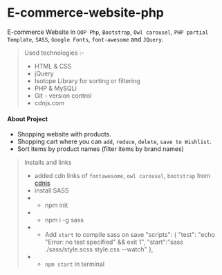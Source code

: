 # E-commerce-website-php
E-commerce Website in `OOP Php`, `Bootstrap`, `Owl carousel`, `PHP partial Template`, `SASS`, `Google Fonts`, `font-awesome` and `JQuery`.

> Used technologies :-
>- HTML & CSS
>- jQuery
>- Isotope Library for sorting or filtering
>- PHP & MySQLi
>- Git - version control
>- cdnjs.com

#### About Project
- Shopping website with products.
- Shopping cart where you can `add`, `reduce`, `delete`, `save to Wishlist`.
- Sort items by product names (filter items by brand names)

> Installs and links
>- added cdn links of `fontawesome`, `owl carousel`, `bootstrap` from [cdnjs](https://cdnjs.com/)
>- install SASS 
>- - npm init
>- - npm i -g sass
>- - Add `start` to compile sass on save 
    "scripts": {
    "test": "echo \"Error: no test specified\" && exit 1",
    "start":"sass ./sass/style.scss style.css --watch"
  },
> - - `npm start` in terminal
> 



